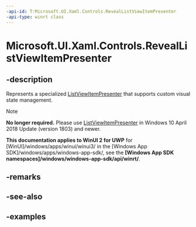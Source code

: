 ```yaml
---
-api-id: T:Microsoft.UI.Xaml.Controls.RevealListViewItemPresenter
-api-type: winrt class
---
```


<!-- Class syntax.
public class RevealListViewItemPresenter : ListViewItemPresenter, ListViewItemPresenter
-->

# Microsoft.UI.Xaml.Controls.RevealListViewItemPresenter

## -description

Represents a specialized [ListViewItemPresenter](../microsoft.ui.xaml.controls.primitives/listviewitempresenter.md) that supports custom visual state management.

> [!NOTE]
> **No longer required.** Please use [ListViewItemPresenter](../microsoft.ui.xaml.controls.primitives/listviewitempresenter.md) in Windows 10 April 2018 Update (version 1803) and newer.

**This documentation applies to WinUI 2 for UWP** for [WinUI]/windows/apps/winui/winui3/ in the [Windows App SDK]/windows/apps/windows-app-sdk/, see the **[Windows App SDK namespaces]/windows/windows-app-sdk/api/winrt/**.

## -remarks

## -see-also

## -examples
